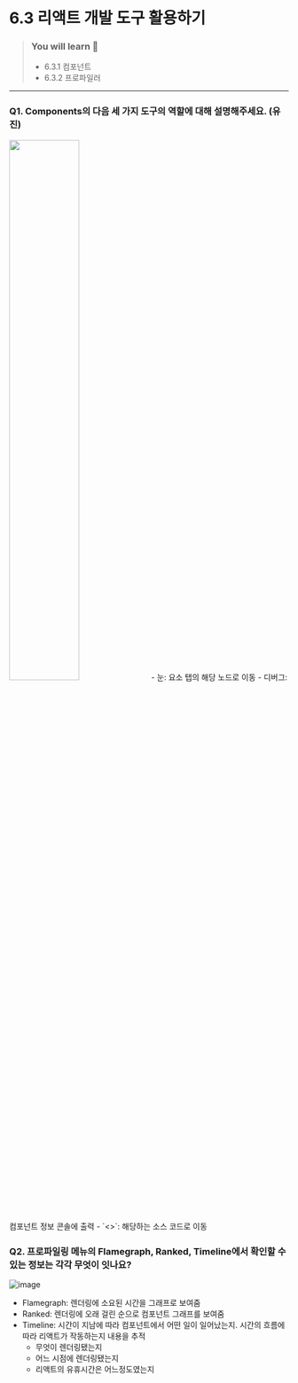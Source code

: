 # 6.3 리액트 개발 도구 활용하기

> ### You will learn 📝
>- 6.3.1 컴포넌트
>- 6.3.2 프로파일러

---

### Q1. Components의 다음 세 가지 도구의 역할에 대해 설명해주세요. (유진)
<img src="https://github.com/user-attachments/assets/e01a966f-7773-4ac7-b6ce-74c9993a9fc8" width="50%" height="50%"/>
- 눈: 요소 탭의 해당 노드로 이동
- 디버그: 컴포넌트 정보 콘솔에 출력
- `<>`: 해당하는 소스 코드로 이동

### Q2. 프로파일링 메뉴의 Flamegraph, Ranked, Timeline에서 확인할 수 있는 정보는 각각 무엇이 잇나요?
![image](https://github.com/user-attachments/assets/1f417c10-1ed8-4d3c-8295-5662f39e4492)
- Flamegraph: 렌더링에 소요된 시간을 그래프로 보여줌
- Ranked: 렌더링에 오래 걸린 순으로 컴포넌트 그래프를 보여줌
- Timeline: 시간이 지남에 따라 컴포넌트에서 어떤 일이 일어났는지. 시간의 흐름에 따라 리액트가 작동하는지 내용을 추적
  - 무엇이 렌더링됐는지
  - 어느 시점에 렌더링됐는지
  - 리액트의 유휴시간은 어느정도였는지
